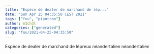 ```yaml
---
title: "Espèce de dealer de marchand de lép..."
date: "Sun Apr 25 04:35:50 CEST 2021"
tags: ["fuu", "pipotron"]
author: m1ch3l
categories: ["generated"]
slug: "fuu/2021-04-25-04:35:50"
---
```


Espèce de dealer de marchand de lépreux néandertalien néandertalien
